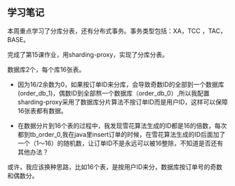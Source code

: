 ## 学习笔记

本周重点学习了分库分表，还有分布式事务。事务类型包括：XA，TCC ，TAC，BASE。

完成了第15课作业，用sharding-proxy，实现了分库分表。

数据库2个，每个库16张表。

- 因为16/2余数为0，如果按订单ID来分库，会导致奇数ID的全部到一个数据库(order_db_1)，偶数ID到全部熬一个数据库（order_db_0）,所以我配置sharding-proxy采用了数据库分片算法不按订单ID而是用户ID，这样可以保障16张表都有数据。

- 在数据分片到16个表的过程中，我发现雪花算法生成的ID都是16的倍数，每次都到tb_order_0,我在java里insert订单的时候，在雪花算法生成的ID后面加了一个（1～16）的随机数，让订单ID不是永远可以被16整除，不知道是否还有其他办法？

或许，我应该换种思路，比如16个表，是按用户ID来分，数据库按订单号的奇数和偶数分。